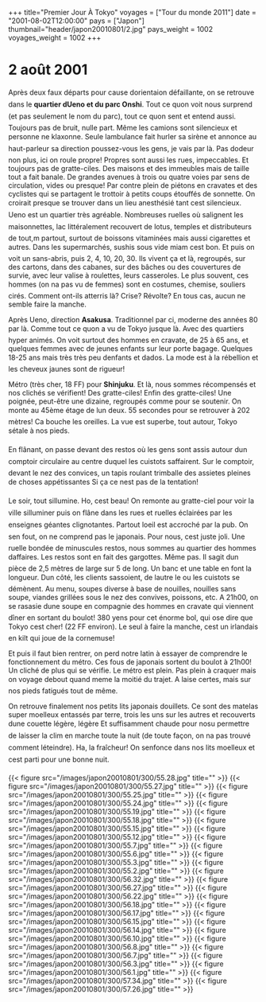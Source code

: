 +++
title="Premier Jour À Tokyo"
voyages = ["Tour du monde 2011"]
date = "2001-08-02T12:00:00"
pays = ["Japon"]
thumbnail="header/japon20010801/2.jpg"
pays_weight = 1002
voyages_weight = 1002
+++
# 2 août 2001

Après deux faux départs pour cause dorientaion défaillante, on se retrouve 
dans le <b>quartier dUeno et du parc Onshi</b>. Tout ce quon voit nous surprend 
(et pas seulement le nom du parc), tout ce quon sent et entend aussi. Toujours 
pas de bruit, nulle part. Même les camions sont silencieux et personne ne klaxonne. 
Seule lambulance fait hurler sa sirène et annonce au haut-parleur sa direction 
poussez-vous les gens, je vais par là. Pas dodeur non plus, ici on roule 
propre! Propres sont aussi les rues, impeccables. Et toujours pas de gratte-ciles. 
Des maisons et des immeubles mais de taille tout a fait banale. De grandes avenues 
à trois ou quatre voies par sens de circulation, vides ou presque! Par contre 
plein de piétons en cravates et des cyclistes qui se partagent le trottoir à 
petits coups étouffés de sonnette. On croirait presque se trouver dans un lieu 
anesthésié tant cest silencieux. Ueno est un quartier très agréable. Nombreuses 
ruelles où salignent les maisonnettes, lac littéralement recouvert de lotus, 
temples et distributeurs de tout,m partout, surtout de boissons vitaminées 
mais aussi cigarettes et autres. Dans les supermarchés, sushis sous vide miam 
cest bon. Et puis on voit un sans-abris, puis 2, 4, 10, 20, 30. Ils vivent 
ça et là, regroupés, sur des cartons, dans des cabanes, sur des bâches ou des 
couvertures de survie, avec leur valise à roulettes, leurs casseroles. Le plus 
souvent, ces hommes (on na pas vu de femmes) sont en costumes, chemise, souliers 
cirés. Comment ont-ils atterris là? Crise? Révolte? En tous cas, aucun ne semble 
faire la manche. 

Après Ueno, direction <b>Asakusa</b>. Traditionnel par ci, moderne des années 
80 par là. Comme tout ce quon a vu de Tokyo jusque là. Avec des quartiers hyper 
animés. On voit surtout des hommes en cravate, de 25 à 65 ans, et quelques femmes 
avec de jeunes enfants sur leur porte bagage. Quelques 18-25 ans mais très très 
peu denfants et dados. La mode est à la rébellion et les cheveux jaunes sont 
de rigueur! 

Métro (très cher, 18 FF) pour <b>Shinjuku</b>. Et là, nous sommes récompensés 
et nos clichés se vérifient! Des gratte-ciles! Enfin des gratte-ciles! Une poignée, 
peut-être une dizaine, regroupés comme pour se soutenir. On monte au 45ème étage 
de lun deux. 55 secondes pour se retrouver à 202 mètres! Ca bouche les oreilles. 
La vue est superbe, tout autour, Tokyo sétale à nos pieds. 

En flânant, on passe devant des restos où les gens sont assis autour dun comptoir 
circulaire au centre duquel les cuistots saffairent. Sur le comptoir, devant 
le nez des convices, un tapis roulant trimballe des assietes pleines de choses 
appétissantes Si ça ce nest pas de la tentation!

Le soir, tout sillumine. Ho, cest beau! On remonte au gratte-ciel pour voir 
la ville silluminer puis on flâne dans les rues et ruelles éclairées par les 
enseignes géantes clignotantes. Partout loeil est accroché par la pub. On sen 
fout, on ne comprend pas le japonais. Pour nous, cest juste joli. Une ruelle 
bondée de minuscules restos, nous sommes au quartier des hommes daffaires. 
Les restos sont en fait des gargottes. Même pas. Il sagit dun pièce de 2,5 
mètres de large sur 5 de long. Un banc et une table en font la longueur. Dun 
côté, les clients sassoient, de lautre le ou les cuistots se démènent. Au 
menu, soupes diverse à base de nouilles, nouilles sans soupe, viandes grillées 
sous le nez des convives, poissons, etc. A 21h00, on se rasasie dune soupe 
en compagnie des hommes en cravate qui viennent dîner en sortant du boulot! 
380 yens pour cet énorme bol, qui ose dire que Tokyo cest cher! (22 FF environ). 
Le seul à faire la manche, cest un irlandais en kilt qui joue de la cornemuse!

Et puis il faut bien rentrer, on perd notre latin à essayer de comprendre le 
fonctionnement du métro. Ces fous de japonais sortent du boulot à 21h00! Un 
cliché de plus qui se vérifie. Le métro est plein. Pas plein à craquer mais 
on voyage debout quand meme la moitié du trajet. A laise certes, mais sur nos 
pieds fatigués tout de même.

On retrouve finalement nos petits lits japonais douillets. Ce sont des matelas 
super moelleux entassés par terre, trois les uns sur les autres et recouverts 
dune couette légère, légère Et suffisamment chaude pour nosu permettre de 
laisser la clim en marche toute la nuit (de toute façon, on na pas trouvé comment 
léteindre). Ha, la fraîcheur! On senfonce dans nos lits moelleux et cest 
parti pour une bonne nuit.


<div id="TOTO">{{< figure src="/images/japon20010801/300/55.28.jpg" title="" >}}
{{< figure src="/images/japon20010801/300/55.27.jpg" title="" >}}
{{< figure src="/images/japon20010801/300/55.25.jpg" title="" >}}
{{< figure src="/images/japon20010801/300/55.24.jpg" title="" >}}
{{< figure src="/images/japon20010801/300/55.19.jpg" title="" >}}
{{< figure src="/images/japon20010801/300/55.18.jpg" title="" >}}
{{< figure src="/images/japon20010801/300/55.15.jpg" title="" >}}
{{< figure src="/images/japon20010801/300/55.12.jpg" title="" >}}
{{< figure src="/images/japon20010801/300/55.7.jpg" title="" >}}
{{< figure src="/images/japon20010801/300/55.6.jpg" title="" >}}
{{< figure src="/images/japon20010801/300/55.3.jpg" title="" >}}
{{< figure src="/images/japon20010801/300/55.2.jpg" title="" >}}
{{< figure src="/images/japon20010801/300/56.32.jpg" title="" >}}
{{< figure src="/images/japon20010801/300/56.27.jpg" title="" >}}
{{< figure src="/images/japon20010801/300/56.22.jpg" title="" >}}
{{< figure src="/images/japon20010801/300/56.18.jpg" title="" >}}
{{< figure src="/images/japon20010801/300/56.17.jpg" title="" >}}
{{< figure src="/images/japon20010801/300/56.15.jpg" title="" >}}
{{< figure src="/images/japon20010801/300/56.14.jpg" title="" >}}
{{< figure src="/images/japon20010801/300/56.10.jpg" title="" >}}
{{< figure src="/images/japon20010801/300/56.8.jpg" title="" >}}
{{< figure src="/images/japon20010801/300/56.7.jpg" title="" >}}
{{< figure src="/images/japon20010801/300/56.3.jpg" title="" >}}
{{< figure src="/images/japon20010801/300/56.1.jpg" title="" >}}
{{< figure src="/images/japon20010801/300/57.34.jpg" title="" >}}
{{< figure src="/images/japon20010801/300/57.26.jpg" title="" >}}
</DIV>

